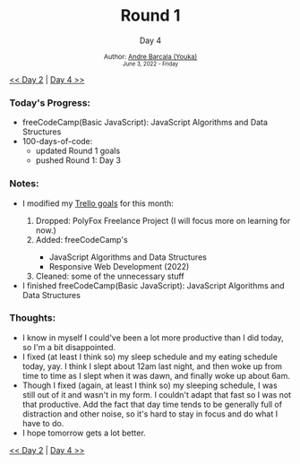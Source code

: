 <div align="center">
  <h1>Round 1</h1>
  <p>Day 4</p>

  <sub>
    Author: <a href='https://github.com/yrnmsk'>Andre Barcala (Youka)</a><br />
    <small> June 3, 2022 - Friday </small>
  </sub>
</div>

[<< Day 2](day02.md) | [Day 4 >>](day04.md)

### Today's Progress:

- freeCodeCamp(Basic JavaScript): JavaScript Algorithms and Data Structures
- 100-days-of-code:
  - updated Round 1 goals
  - pushed Round 1: Day 3

### Notes:

<ul>
  <li>I modified my <a href='https://trello.com/c/ePbxycq5/20-june' target='_blank'>Trello goals</a> for this month:</li>
  <ol>
    <li>Dropped: PolyFox Freelance Project (I will focus more on learning for now.)</li>
    <li>Added: freeCodeCamp's</li>
    <ul>
      <li>JavaScript Algorithms and Data Structures</li>
      <li>Responsive Web Development (2022)</li>
    </ul>
    <li>Cleaned: some of the unnecessary stuff</li>
  </ol>
  <li>I finished freeCodeCamp(Basic JavaScript): JavaScript Algorithms and Data Structures</li>
</ul>

### Thoughts:

- I know in myself I could've been a lot more productive than I did today, so I'm a bit disappointed.
- I fixed (at least I think so) my sleep schedule and my eating schedule today, yay. I think I slept about 12am last night, and then woke up from time to time as I slept when it was dawn, and finally woke up about 6am.
- Though I fixed (again, at least I think so) my sleeping schedule, I was still out of it and wasn't in my form. I couldn't adapt that fast so I was not that productive. Add the fact that day time tends to be generally full of distraction and other noise, so it's hard to stay in focus and do what I have to do.
- I hope tomorrow gets a lot better.

[<< Day 2](day02.md) | [Day 4 >>](day04.md)
